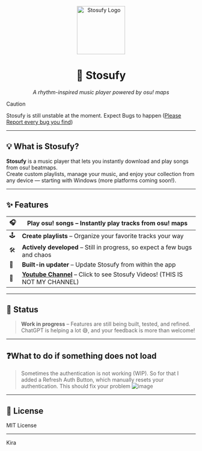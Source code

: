 <p align="center">
  <img src="https://i.imgur.com/ZTKDgna.png" width="128" alt="Stosufy Logo" />
</p>

<h1 align="center">🎵 Stosufy</h1>

<p align="center">
  <i>A rhythm-inspired music player powered by osu! maps</i>
</p>

> [!CAUTION]
> Stosufy is still unstable at the moment. Expect Bugs to happen ([Please Report every bug you find](https://github.com/Stamer-d/Stosufy/issues/new))

---

## 💡 What is Stosufy?

**Stosufy** is a music player that lets you instantly download and play songs from osu! beatmaps.  
Create custom playlists, manage your music, and enjoy your collection from any device — starting with Windows (more platforms coming soon!).

---

## ✨ Features

| 🎧 | **Play osu! songs** – Instantly play tracks from osu! maps |
|---|-------------------------------------------------------------|
| 🕹️ | **Create playlists** – Organize your favorite tracks your way |
| 🛠️ | **Actively developed** – Still in progress, so expect a few bugs and chaos |
| 🔁 | **Built-in updater** – Update Stosufy from within the app |
| 👀 | **[Youtube Channel](https://www.youtube.com/@Stosufy)** – Click to see Stosufy Videos! (THIS IS NOT MY CHANNEL) |

---

## 🚧 Status

> **Work in progress** – Features are still being built, tested, and refined.  
> ChatGPT is helping a lot 😅, and your feedback is more than welcome!

---

## ❓What to do if something does not load
> Sometimes the authentication is not working (WIP). So for that I added a Refresh Auth Button, which manually resets your authentication. This should fix your problem
![image](https://github.com/user-attachments/assets/ce7ee2c1-ff7e-4f28-822f-41fdb285a4c9)


---

## 📄 License

MIT License

---


Kira
